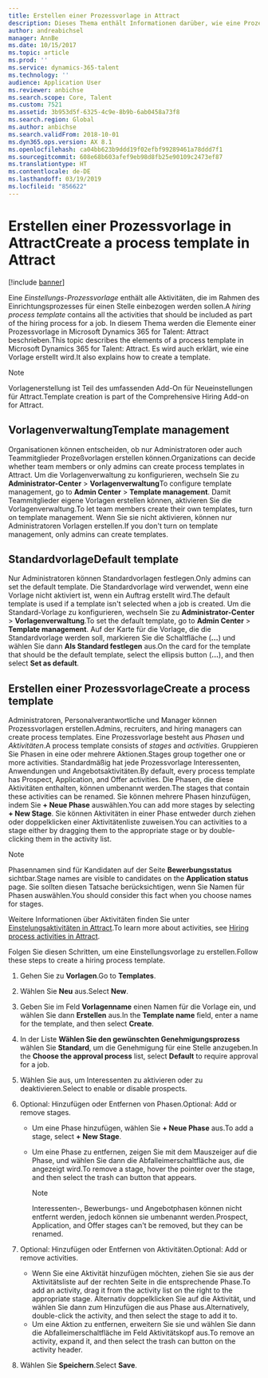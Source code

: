 ```yaml
---
title: Erstellen einer Prozessvorlage in Attract
description: Dieses Thema enthält Informationen darüber, wie eine Prozessvorlage in Attract erstellt wird.
author: andreabichsel
manager: AnnBe
ms.date: 10/15/2017
ms.topic: article
ms.prod: ''
ms.service: dynamics-365-talent
ms.technology: ''
audience: Application User
ms.reviewer: anbichse
ms.search.scope: Core, Talent
ms.custom: 7521
ms.assetid: 3b953d5f-6325-4c9e-8b9b-6ab0458a73f8
ms.search.region: Global
ms.author: anbichse
ms.search.validFrom: 2018-10-01
ms.dyn365.ops.version: AX 8.1
ms.openlocfilehash: ca04bb623b9ddd19f02efbf99289461a78ddd7f1
ms.sourcegitcommit: 608e68b603afef9eb98d8fb25e90109c2473ef87
ms.translationtype: HT
ms.contentlocale: de-DE
ms.lasthandoff: 03/19/2019
ms.locfileid: "856622"
---
```

# <a name="create-a-process-template-in-attract"></a><span data-ttu-id="9631b-103">Erstellen einer Prozessvorlage in Attract</span><span class="sxs-lookup"><span data-stu-id="9631b-103">Create a process template in Attract</span></span>

[!include [banner](includes/banner.md)]

<span data-ttu-id="9631b-104">Eine *Einstellungs-Prozessvorlage* enthält alle Aktivitäten, die im Rahmen des Einrichtungsprozesses für einen Stelle einbezogen werden sollen.</span><span class="sxs-lookup"><span data-stu-id="9631b-104">A *hiring process template* contains all the activities that should be included as part of the hiring process for a job.</span></span> <span data-ttu-id="9631b-105">In diesem Thema werden die Elemente einer Prozessvorlage in Microsoft Dynamics 365 for Talent: Attract beschrieben.</span><span class="sxs-lookup"><span data-stu-id="9631b-105">This topic describes the elements of a process template in Microsoft Dynamics 365 for Talent: Attract.</span></span> <span data-ttu-id="9631b-106">Es wird auch erklärt, wie eine Vorlage erstellt wird.</span><span class="sxs-lookup"><span data-stu-id="9631b-106">It also explains how to create a template.</span></span>

> [!NOTE]
> <span data-ttu-id="9631b-107">Vorlagenerstellung ist Teil des umfassenden Add-On für Neueinstellungen für Attract.</span><span class="sxs-lookup"><span data-stu-id="9631b-107">Template creation is part of the Comprehensive Hiring Add-on for Attract.</span></span>

## <a name="template-management"></a><span data-ttu-id="9631b-108">Vorlagenverwaltung</span><span class="sxs-lookup"><span data-stu-id="9631b-108">Template management</span></span>

<span data-ttu-id="9631b-109">Organisationen können entscheiden, ob nur Administratoren oder auch Teammitglieder Prozeßvorlagen erstellen können.</span><span class="sxs-lookup"><span data-stu-id="9631b-109">Organizations can decide whether team members or only admins can create process templates in Attract.</span></span> <span data-ttu-id="9631b-110">Um die Vorlagenverwaltung zu konfigurieren, wechseln Sie zu **Administrator-Center** \> **Vorlagenverwaltung**</span><span class="sxs-lookup"><span data-stu-id="9631b-110">To configure template management, go to **Admin Center** \> **Template management**.</span></span> <span data-ttu-id="9631b-111">Damit Teammitglieder eigene Vorlagen erstellen können, aktivieren Sie die Vorlagenverwaltung.</span><span class="sxs-lookup"><span data-stu-id="9631b-111">To let team members create their own templates, turn on template management.</span></span> <span data-ttu-id="9631b-112">Wenn Sie sie nicht aktivieren, können nur Administratoren Vorlagen erstellen.</span><span class="sxs-lookup"><span data-stu-id="9631b-112">If you don't turn on template management, only admins can create templates.</span></span>

## <a name="default-template"></a><span data-ttu-id="9631b-113">Standardvorlage</span><span class="sxs-lookup"><span data-stu-id="9631b-113">Default template</span></span>

<span data-ttu-id="9631b-114">Nur Administratoren können Standardvorlagen festlegen.</span><span class="sxs-lookup"><span data-stu-id="9631b-114">Only admins can set the default template.</span></span> <span data-ttu-id="9631b-115">Die Standardvorlage wird verwendet, wenn eine Vorlage nicht aktiviert ist, wenn ein Auftrag erstellt wird.</span><span class="sxs-lookup"><span data-stu-id="9631b-115">The default template is used if a template isn't selected when a job is created.</span></span> <span data-ttu-id="9631b-116">Um die Standard-Vorlage zu konfigurieren, wechseln Sie zu **Administrator-Center** \> **Vorlagenverwaltung**.</span><span class="sxs-lookup"><span data-stu-id="9631b-116">To set the default template, go to **Admin Center** \> **Template management**.</span></span> <span data-ttu-id="9631b-117">Auf der Karte für die Vorlage, die die Standardvorlage werden soll, markieren Sie die Schaltfläche (**...**) und wählen Sie dann **Als Standard festlegen** aus.</span><span class="sxs-lookup"><span data-stu-id="9631b-117">On the card for the template that should be the default template, select the ellipsis button (**...**), and then select **Set as default**.</span></span>

## <a name="create-a-process-template"></a><span data-ttu-id="9631b-118">Erstellen einer Prozessvorlage</span><span class="sxs-lookup"><span data-stu-id="9631b-118">Create a process template</span></span>

<span data-ttu-id="9631b-119">Administratoren, Personalverantwortliche und Manager können Prozessvorlagen erstellen.</span><span class="sxs-lookup"><span data-stu-id="9631b-119">Admins, recruiters, and hiring managers can create process templates.</span></span> <span data-ttu-id="9631b-120">Eine Prozessvorlage besteht aus *Phasen* und *Aktivitäten*.</span><span class="sxs-lookup"><span data-stu-id="9631b-120">A process template consists of *stages* and *activities*.</span></span> <span data-ttu-id="9631b-121">Gruppieren Sie Phasen in eine oder mehrere Aktionen.</span><span class="sxs-lookup"><span data-stu-id="9631b-121">Stages group together one or more activities.</span></span> <span data-ttu-id="9631b-122">Standardmäßig hat jede Prozessvorlage Interessenten, Anwendungen und Angebotsaktivitäten.</span><span class="sxs-lookup"><span data-stu-id="9631b-122">By default, every process template has Prospect, Application, and Offer activities.</span></span> <span data-ttu-id="9631b-123">Die Phasen, die diese Aktivitäten enthalten, können umbenannt werden.</span><span class="sxs-lookup"><span data-stu-id="9631b-123">The stages that contain these activities can be renamed.</span></span> <span data-ttu-id="9631b-124">Sie können mehrere Phasen hinzufügen, indem Sie **+ Neue Phase** auswählen.</span><span class="sxs-lookup"><span data-stu-id="9631b-124">You can add more stages by selecting **+ New Stage**.</span></span> <span data-ttu-id="9631b-125">Sie können Aktivitäten in einer Phase entweder durch ziehen oder doppelklicken einer Aktivitätenliste zuweisen.</span><span class="sxs-lookup"><span data-stu-id="9631b-125">You can activities to a stage either by dragging them to the appropriate stage or by double-clicking them in the activity list.</span></span>

> [!NOTE]
> <span data-ttu-id="9631b-126">Phasennamen sind für Kandidaten auf der Seite **Bewerbungsstatus** sichtbar.</span><span class="sxs-lookup"><span data-stu-id="9631b-126">Stage names are visible to candidates on the **Application status** page.</span></span> <span data-ttu-id="9631b-127">Sie sollten diesen Tatsache berücksichtigen, wenn Sie Namen für Phasen auswählen.</span><span class="sxs-lookup"><span data-stu-id="9631b-127">You should consider this fact when you choose names for stages.</span></span>

<span data-ttu-id="9631b-128">Weitere Informationen über Aktivitäten finden Sie unter [Einstelungsaktivitäten in Attract](./activities-attract.md).</span><span class="sxs-lookup"><span data-stu-id="9631b-128">To learn more about activities, see [Hiring process activities in Attract](./activities-attract.md).</span></span>

<span data-ttu-id="9631b-129">Folgen Sie diesen Schritten, um eine Einstellungsvorlage zu erstellen.</span><span class="sxs-lookup"><span data-stu-id="9631b-129">Follow these steps to create a hiring process template.</span></span>

1. <span data-ttu-id="9631b-130">Gehen Sie zu **Vorlagen**.</span><span class="sxs-lookup"><span data-stu-id="9631b-130">Go to **Templates**.</span></span>
2. <span data-ttu-id="9631b-131">Wählen Sie **Neu** aus.</span><span class="sxs-lookup"><span data-stu-id="9631b-131">Select **New**.</span></span>
3. <span data-ttu-id="9631b-132">Geben Sie im Feld **Vorlagenname** einen Namen für die Vorlage ein, und wählen Sie dann **Erstellen** aus.</span><span class="sxs-lookup"><span data-stu-id="9631b-132">In the **Template name** field, enter a name for the template, and then select **Create**.</span></span>
4. <span data-ttu-id="9631b-133">In der Liste **Wählen Sie den gewünschten Genehmigungsprozess** wählen Sie **Standard**, um die Genehmigung für eine Stelle anzugeben.</span><span class="sxs-lookup"><span data-stu-id="9631b-133">In the **Choose the approval process** list, select **Default** to require approval for a job.</span></span>
5. <span data-ttu-id="9631b-134">Wählen Sie aus, um Interessenten zu aktivieren oder zu deaktivieren.</span><span class="sxs-lookup"><span data-stu-id="9631b-134">Select to enable or disable prospects.</span></span>
6. <span data-ttu-id="9631b-135">Optional: Hinzufügen oder Entfernen von Phasen.</span><span class="sxs-lookup"><span data-stu-id="9631b-135">Optional: Add or remove stages.</span></span>

    - <span data-ttu-id="9631b-136">Um eine Phase hinzufügen, wählen Sie **+ Neue Phase** aus.</span><span class="sxs-lookup"><span data-stu-id="9631b-136">To add a stage, select **+ New Stage**.</span></span>
    - <span data-ttu-id="9631b-137">Um eine Phase zu entfernen, zeigen Sie mit dem Mauszeiger auf die Phase, und wählen Sie dann die Abfalleimerschaltfläche aus, die angezeigt wird.</span><span class="sxs-lookup"><span data-stu-id="9631b-137">To remove a stage, hover the pointer over the stage, and then select the trash can button that appears.</span></span>

        > [!NOTE]
        > <span data-ttu-id="9631b-138">Interessenten-, Bewerbungs- und Angebotphasen können nicht entfernt werden, jedoch können sie umbenannt werden.</span><span class="sxs-lookup"><span data-stu-id="9631b-138">Prospect, Application, and Offer stages can't be removed, but they can be renamed.</span></span>

7. <span data-ttu-id="9631b-139">Optional: Hinzufügen oder Entfernen von Aktivitäten.</span><span class="sxs-lookup"><span data-stu-id="9631b-139">Optional: Add or remove activities.</span></span>

    - <span data-ttu-id="9631b-140">Wenn Sie eine Aktivität hinzufügen möchten, ziehen Sie sie aus der Aktivitätsliste auf der rechten Seite in die entsprechende Phase.</span><span class="sxs-lookup"><span data-stu-id="9631b-140">To add an activity, drag it from the activity list on the right to the appropriate stage.</span></span> <span data-ttu-id="9631b-141">Alternativ doppelklicken Sie auf die Aktivität, und wählen Sie dann zum Hinzufügen die aus Phase aus.</span><span class="sxs-lookup"><span data-stu-id="9631b-141">Alternatively, double-click the activity, and then select the stage to add it to.</span></span>
    - <span data-ttu-id="9631b-142">Um eine Aktion zu entfernen, erweitern Sie sie und wählen Sie dann die Abfalleimerschaltfläche im Feld Aktivitätskopf aus.</span><span class="sxs-lookup"><span data-stu-id="9631b-142">To remove an activity, expand it, and then select the trash can button on the activity header.</span></span>

8. <span data-ttu-id="9631b-143">Wählen Sie **Speichern**.</span><span class="sxs-lookup"><span data-stu-id="9631b-143">Select **Save**.</span></span>
